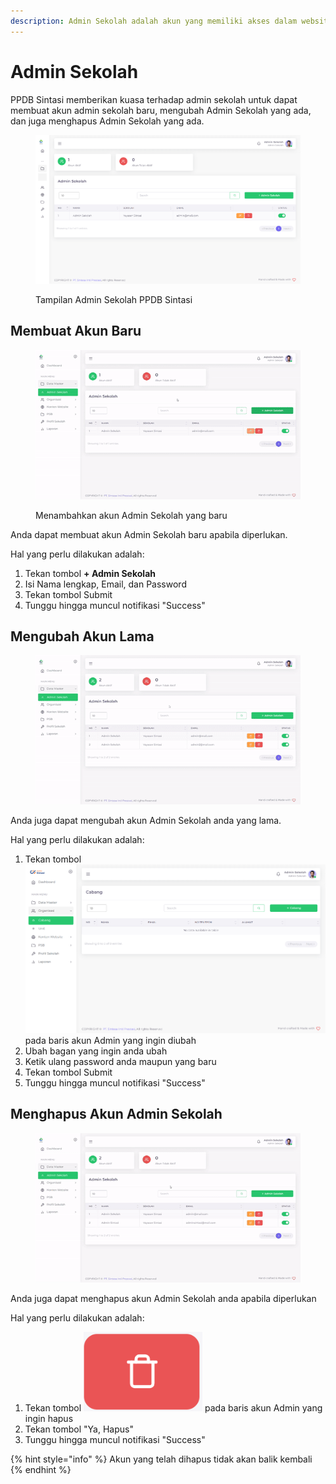 ```yaml
---
description: Admin Sekolah adalah akun yang memiliki akses dalam website PPDB Sintasi
---
```


# Admin Sekolah

PPDB Sintasi memberikan kuasa terhadap admin sekolah untuk dapat membuat akun admin sekolah baru, mengubah Admin Sekolah yang ada, dan juga menghapus Admin Sekolah yang ada.

<figure><img src="../../.gitbook/assets/image_2024-08-26_133648687.png" alt=""><figcaption><p>Tampilan Admin Sekolah PPDB Sintasi</p></figcaption></figure>



## Membuat Akun Baru

<figure><img src="../../.gitbook/assets/ezgif-6-c72d1a3abe.gif" alt=""><figcaption><p>Menambahkan akun Admin Sekolah yang baru</p></figcaption></figure>

Anda dapat membuat akun Admin Sekolah baru apabila diperlukan.

Hal yang perlu dilakukan adalah:

1. Tekan tombol **+ Admin Sekolah**
2. Isi Nama lengkap, Email, dan Password
3. Tekan tombol Submit
4. Tunggu hingga muncul notifikasi "Success"

## Mengubah Akun Lama

<figure><img src="../../.gitbook/assets/ezgif-6-08d9e30276 (1).gif" alt=""><figcaption></figcaption></figure>

Anda juga dapat mengubah akun Admin Sekolah anda yang lama.

Hal yang perlu dilakukan adalah:

1. Tekan tombol <img src="../../.gitbook/assets/image (2).png" alt="" data-size="line"> pada baris akun Admin yang ingin diubah
2. Ubah bagan yang ingin anda ubah
3. Ketik ulang password anda maupun yang baru
4. Tekan tombol Submit
5. Tunggu hingga muncul notifikasi "Success"

## Menghapus Akun Admin Sekolah

<figure><img src="../../.gitbook/assets/ezgif-6-b3abfdbbed.gif" alt=""><figcaption></figcaption></figure>

Anda juga dapat menghapus akun Admin Sekolah anda apabila diperlukan

Hal yang perlu dilakukan adalah:

1. Tekan tombol <img src="../../.gitbook/assets/image_2024-08-26_141720339.png" alt="" data-size="line"> pada baris akun Admin yang ingin hapus
2. Tekan tombol "Ya, Hapus"
3. Tunggu hingga muncul notifikasi "Success"

{% hint style="info" %}
Akun yang telah dihapus tidak akan balik kembali
{% endhint %}
